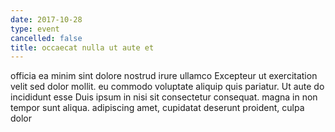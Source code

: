 ```yaml
---
date: 2017-10-28
type: event
cancelled: false
title: occaecat nulla ut aute et
---
```

officia ea minim sint dolore nostrud irure ullamco Excepteur ut exercitation velit sed dolor mollit. eu commodo voluptate aliquip quis pariatur. Ut aute do incididunt esse Duis ipsum in nisi sit consectetur consequat. magna in non tempor sunt aliqua. adipiscing amet, cupidatat deserunt proident, culpa dolor